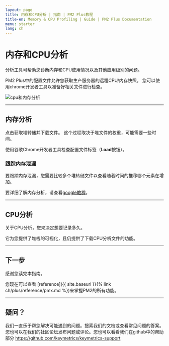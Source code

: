 ```yaml
---
layout: page
title: 内存和CPU分析 | 指南 | PM2 Plus教程
title-en: Memory & CPU Profiling | Guide | PM2 Plus Documentation
menu: starter
lang: ch
---
```


# 内存和CPU分析

分析工具可帮助您诊断内存和CPU使用情况以及其他应用级别的问题。

PM2 Plus中的配置文件允许您获取生产服务器的远程CPU/内存快照。 您可以使用chrome开发者工具以准备好相关文件进行检查。

![cpu和内存分析]({{site.baseurl}}/img/plus/profiling.png)

---

## 内存分析

点击获取堆转储并下载文件。 这个过程取决于堆文件的权重，可能需要一些时间。

使用谷歌Chrome开发者工具检查配置文件标签（**Load**按钮）。

### 跟踪内存泄漏

要跟踪内存泄漏，您需要比较多个堆转储文件以查看随着时间的推移哪个元素在增加。

要详细了解内存分析，请查看[google教程](https://developer.chrome.com/devtools/docs/heap-profiling)。

---

## CPU分析

关于CPU分析，您来决定想要记录多久。

它为您提供了堆栈的可视化，且仍提供了下载CPU分析文件的功能。

---

## 下一步

感谢您读完本指南。

您现在可以查看 [reference]({{ site.baseurl }}{% link ch/plus/reference/pmx.md %})来掌握PM2的所有功能。

---

## 疑问？

我们一直乐于帮您解决可能遇到的问题。搜索我们的文档或查看常见问题的答案。您也可以在我们的社区论坛发布问题或评论。您也可以看看我们在github中的帮助部分 https://github.com/keymetrics/keymetrics-support
